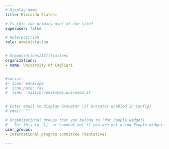 ```yaml
---
# Display name
title: Riccardo Scateni

# Is this the primary user of the site?
superuser: false

# Role/position
role: Administation


# Organizations/Affiliations
organizations:
- name: University of Cagliari


#social:
#- icon: envelope
#  icon_pack: fas
#  link: 'mailto:comito@di.uniroma1.it'


# Enter email to display Gravatar (if Gravatar enabled in Config)
# email: ""

# Organizational groups that you belong to (for People widget)
#   Set this to `[]` or comment out if you are not using People widget.
user_groups:
- International program committee (tentative)

---
```

